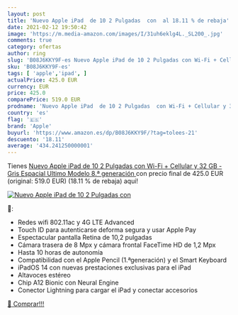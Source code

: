 ```yaml
---
layout: post
title: 'Nuevo Apple iPad  de 10 2 Pulgadas  con  al 18.11 % de rebaja'
date: 2021-02-12 19:50:42
image: 'https://m.media-amazon.com/images/I/31uh6eklg4L._SL200_.jpg'
comments: true
category: ofertas
author: ring
slug: 'B08J6KKY9F-es Nuevo Apple iPad de 10 2 Pulgadas con Wi-Fi + Cellular y...'
sku: 'B08J6KKY9F-es'
tags: [ 'apple','ipad', ]
actualPrice: 425.0 EUR
currency: EUR
price: 425.0
comparePrice: 519.0 EUR
prodname: 'Nuevo Apple iPad  de 10 2 Pulgadas  con Wi-Fi + Cellular y 32 GB  - Gris Espacial  Ultimo Modelo  8.ª generación '
country: 'es'
flag: '🇪🇸'
brand: 'Apple'
buyurl: 'https://www.amazon.es/dp/B08J6KKY9F/?tag=tolees-21'
descuento: '18.11'
average: '434.241250000001'
---
```


Tienes [Nuevo Apple iPad  de 10 2 Pulgadas  con Wi-Fi + Cellular y 32 GB  - Gris Espacial  Ultimo Modelo  8.ª generación ](https://www.amazon.es/dp/B08J6KKY9F/?tag=tolees-21) con precio final de  425.0 EUR (original: 519.0 EUR) (18.11 %  de rebaja) aqui!

[![Nuevo Apple iPad  de 10 2 Pulgadas  con ](https://m.media-amazon.com/images/I/31uh6eklg4L._SL200_.jpg)](https://www.amazon.es/dp/B08J6KKY9F/?tag=tolees-21)

🔎:

- Redes wifi 802.11ac y 4G LTE Advanced
- Touch ID para autenticarse deforma segura y usar Apple Pay
- Espectacular pantalla Retina de 10,2 pulgadas
- Cámara trasera de 8 Mpx y cámara frontal FaceTime HD de 1,2 Mpx
- Hasta 10 horas de autonomía
- Compatibilidad con el Apple Pencil (1.ªgeneración) y el Smart Keyboard
- iPadOS 14 con nuevas prestaciones exclusivas para el iPad
- Altavoces estéreo
- Chip A12 Bionic con Neural Engine
- Conector Lightning para cargar el iPad y conectar accesorios

[🛒 Comprar!!!](https://www.amazon.es/dp/B08J6KKY9F/?tag=tolees-21)
